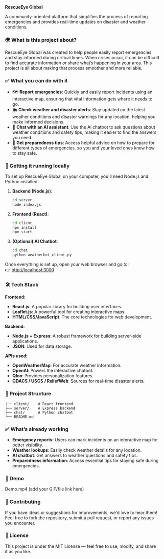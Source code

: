 <!-- # RescueEye Global

Emergency reporting and disaster information platform for communities.

## What is this?

RescueEye Global helps people report emergencies and check weather/disaster conditions in their area. I built this because during emergencies, it's hard to get quick, reliable information about what's happening around you.

## Features

- Report emergencies on an interactive map
- Check weather and disaster alerts for any location
- Chat with an AI assistant for weather questions
- Get emergency preparedness recommendations

## How to run it

You need Node.js and Python installed.

**Backend server:**

```bash
cd server
node index.js
```

**Frontend:**

```bash
cd client
npm install
npm start
```

**AI Chat (optional):**

```bash
cd chat
python weatherbot_client.py
```

Open http://localhost:3000 in your browser.

## Tech stack

**Frontend:**

- React.js for the UI
- Leaflet.js for maps
- HTML/CSS/JavaScript

**Backend:**

- Node.js with Express
- JSON files for data storage

**APIs used:**

- OpenWeatherMap (weather data)
- OpenAI (chatbot)
- Qloo (personalization)
- GDACS, USGS, ReliefWeb (disaster alerts)

## Project structure

```
├── client/    # React frontend
├── server/    # Express backend
├── chat/      # Python chatbot
└── README.md
```

## What works

- Emergency reporting with map markers
- Weather status checking for any location
- AI chatbot for weather questions
- Basic emergency preparedness tips

## Demo

- ## Demo

[![Watch the video](demo-thumbnail.png)](https://github.com/user-attachments/assets/77bab367-0c9f-4b75-a96d-f6a9bb7b7d37)

## Contributing

Feel free to fork this repo and submit pull requests. Open an issue if you find bugs or have suggestions.

## License

MIT License - use this code however you want. -->

**RescueEye Global**

A community-oriented platform that simplifies the process of reporting emergencies and provides real-time updates on disaster and weather conditions.

### 🌍 What is this project about?

RescueEye Global was created to help people easily report emergencies and stay informed during critical times. When crises occur, it can be difficult to find accurate information or share what’s happening in your area. This project is all about making that process smoother and more reliable.

### ✅ What you can do with it

- 🗺️ **Report emergencies**: Quickly and easily report incidents using an interactive map, ensuring that vital information gets where it needs to go.
- 🌦️ **Check weather and disaster alerts**: Stay updated on the latest weather conditions and disaster warnings for any location, helping you make informed decisions.
- 🤖 **Chat with an AI assistant**: Use the AI chatbot to ask questions about weather conditions and safety tips, making it easier to find the answers you need.
- 📌 **Get preparedness tips**: Access helpful advice on how to prepare for different types of emergencies, so you and your loved ones know how to stay safe.

### 🚀 Getting it running locally

To set up RescueEye Global on your computer, you'll need Node.js and Python installed.

1. **Backend (Node.js)**:

   ```bash
   cd server
   node index.js
   ```

2. **Frontend (React)**:

   ```bash
   cd client
   npm install
   npm start
   ```

3. **(Optional) AI Chatbot**:
   ```bash
   cd chat
   python weatherbot_client.py
   ```

Once everything is set up, open your web browser and go to:  
👉 [http://localhost:3000](http://localhost:3000)

### 🛠 Tech Stack

**Frontend:**

- **React.js**: A popular library for building user interfaces.
- **Leaflet.js**: A powerful tool for creating interactive maps.
- **HTML/CSS/JavaScript**: The core technologies for web development.

**Backend:**

- **Node.js + Express**: A robust framework for building server-side applications.
- **JSON**: Used for data storage.

**APIs used:**

- **OpenWeatherMap**: For accurate weather information.
- **OpenAI**: Powers the interactive chatbot.
- **Qloo**: Provides personalization features.
- **GDACS / USGS / ReliefWeb**: Sources for real-time disaster alerts.

### 📁 Project Structure

```
├── client/    # React frontend
├── server/    # Express backend
├── chat/      # Python chatbot
└── README.md
```

### ✅ What’s already working

- **Emergency reports**: Users can mark incidents on an interactive map for better visibility.
- **Weather lookups**: Easily check weather details for any location.
- **AI chatbot**: Get answers to weather questions and safety tips.
- **Preparedness information**: Access essential tips for staying safe during emergencies.

### 🎥 Demo

Demo.mp4 (add your GIF/file link here)

### 🤝 Contributing

If you have ideas or suggestions for improvements, we'd love to hear them! Feel free to fork the repository, submit a pull request, or report any issues you encounter.

### 📄 License

This project is under the MIT License — feel free to use, modify, and share it as you like.
